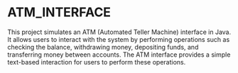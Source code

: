 # ATM_INTERFACE
This project simulates an ATM (Automated Teller Machine) interface in Java. It allows users to interact with the system by performing operations such as checking the balance, withdrawing money, depositing funds, and transferring money between accounts. The ATM interface provides a simple text-based interaction for users to perform these operations.
